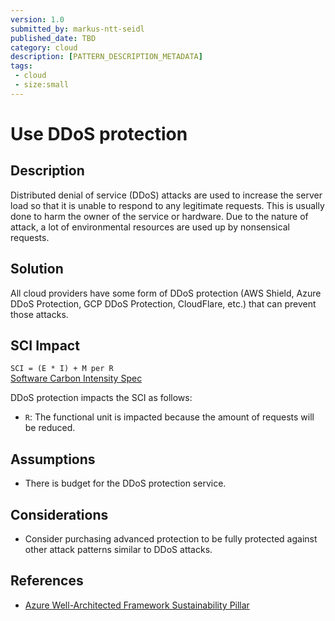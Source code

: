 ```yaml
---
version: 1.0
submitted_by: markus-ntt-seidl
published_date: TBD
category: cloud
description: [PATTERN_DESCRIPTION_METADATA]
tags: 
 - cloud
 - size:small
---
```


# Use DDoS protection

## Description

Distributed denial of service (DDoS) attacks are used to increase the server load so that it is unable to respond to any legitimate requests. This is usually done to harm the owner of the service or hardware. 
Due to the nature of attack, a lot of environmental resources are used up by nonsensical requests.

## Solution

All cloud providers have some form of DDoS protection (AWS Shield, Azure DDoS Protection, GCP DDoS Protection, CloudFlare, etc.) that can prevent those attacks.

## SCI Impact

`SCI = (E * I) + M per R`  
[Software Carbon Intensity Spec](https://grnsft.org/sci)

DDoS protection impacts the SCI as follows:

- `R`: The functional unit is impacted because the amount of requests will be reduced.

## Assumptions

- There is budget for the DDoS protection service.

## Considerations

- Consider purchasing advanced protection to be fully protected against other attack patterns similar to DDoS attacks.

## References

- [Azure Well-Architected Framework Sustainability Pillar](https://learn.microsoft.com/en-us/azure/architecture/framework/sustainability/sustainability-application-design)
                                                           
